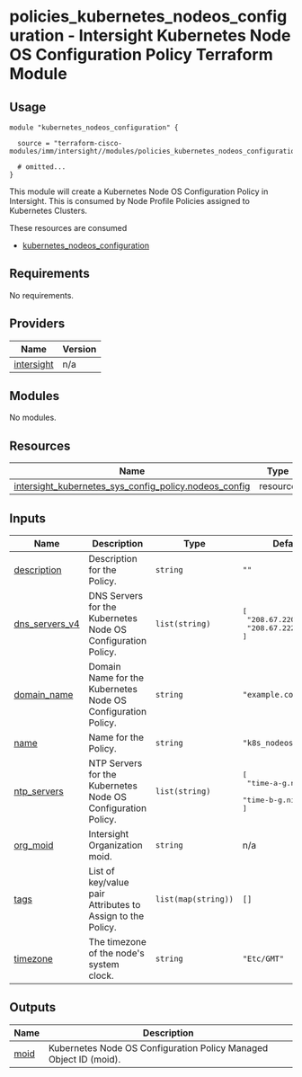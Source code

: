 # policies_kubernetes_nodeos_configuration - Intersight Kubernetes Node OS Configuration Policy Terraform Module

## Usage

```hcl
module "kubernetes_nodeos_configuration" {

  source = "terraform-cisco-modules/imm/intersight//modules/policies_kubernetes_nodeos_configuration"

  # omitted...
}
```

This module will create a Kubernetes Node OS Configuration Policy in Intersight.  This is consumed by Node Profile Policies assigned to Kubernetes Clusters.  

These resources are consumed

* [kubernetes_nodeos_configuration](https://registry.terraform.io/providers/CiscoDevNet/intersight/latest/docs/resources/kubernetes_sys_config_policy)

<!-- BEGINNING OF PRE-COMMIT-TERRAFORM DOCS HOOK -->
## Requirements

No requirements.

## Providers

| Name | Version |
|------|---------|
| <a name="provider_intersight"></a> [intersight](#provider\_intersight) | n/a |

## Modules

No modules.

## Resources

| Name | Type |
|------|------|
| [intersight_kubernetes_sys_config_policy.nodeos_config](https://registry.terraform.io/providers/CiscoDevNet/intersight/latest/docs/resources/kubernetes_sys_config_policy) | resource |

## Inputs

| Name | Description | Type | Default | Required |
|------|-------------|------|---------|:--------:|
| <a name="input_description"></a> [description](#input\_description) | Description for the Policy. | `string` | `""` | no |
| <a name="input_dns_servers_v4"></a> [dns\_servers\_v4](#input\_dns\_servers\_v4) | DNS Servers for the Kubernetes Node OS Configuration Policy. | `list(string)` | <pre>[<br>  "208.67.220.220",<br>  "208.67.222.222"<br>]</pre> | no |
| <a name="input_domain_name"></a> [domain\_name](#input\_domain\_name) | Domain Name for the Kubernetes Node OS Configuration Policy. | `string` | `"example.com"` | no |
| <a name="input_name"></a> [name](#input\_name) | Name for the Policy. | `string` | `"k8s_nodeos_config"` | no |
| <a name="input_ntp_servers"></a> [ntp\_servers](#input\_ntp\_servers) | NTP Servers for the Kubernetes Node OS Configuration Policy. | `list(string)` | <pre>[<br>  "time-a-g.nist.gov",<br>  "time-b-g.nist.gov"<br>]</pre> | no |
| <a name="input_org_moid"></a> [org\_moid](#input\_org\_moid) | Intersight Organization moid. | `string` | n/a | yes |
| <a name="input_tags"></a> [tags](#input\_tags) | List of key/value pair Attributes to Assign to the Policy. | `list(map(string))` | `[]` | no |
| <a name="input_timezone"></a> [timezone](#input\_timezone) | The timezone of the node's system clock. | `string` | `"Etc/GMT"` | no |

## Outputs

| Name | Description |
|------|-------------|
| <a name="output_moid"></a> [moid](#output\_moid) | Kubernetes Node OS Configuration Policy Managed Object ID (moid). |
<!-- END OF PRE-COMMIT-TERRAFORM DOCS HOOK -->
